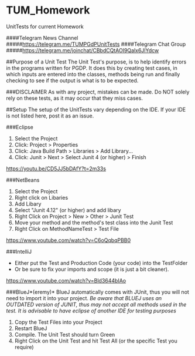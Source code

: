 # TUM_Homework
UnitTests for current Homework

####Telegram News Channel
#####https://telegram.me/TUMPGdPUnitTests
####Telegram Chat Group
#####https://telegram.me/joinchat/CBbdCQtAOI9Qalx6JlYdcw

##Purpose of a Unit Test
The Unit Test's purpose, is to help identify errors in the programs written for PGDP. It does this by creating test cases, in which inputs are entered into the classes, methods being run and finally checking to see if the output is what is to be expected.

###DISCLAIMER
As with any project, mistakes can be made. Do NOT solely rely on these tests, as it may occur that they miss cases. 

##Setup
The setup of the UnitTests vary depending on the IDE. If your IDE is not listed here, post it as an issue. 

###Eclipse
1. Select the Project
2. Click: Project > Properties
3. Click: Java Build Path > Libraries > Add Library...
4. Click: Junit > Next > Select Junit 4 (or higher) > Finish

https://youtu.be/CD5JJ5bDAfY?t=2m33s

###NetBeans
1. Select the Project
2. Right click on Libaries
3. Add Libary
4. Select "Junit 4.12" (or higher) and add libary
5. Right Click on Project > New > Other > Junit Test
6. Move your method and the method's test class into the Junit Test
7. Right Click on MethodNameTest > Test File 

https://www.youtube.com/watch?v=C6oQqbqPBB0

###IntelliJ
- Either put the Test and Production Code (your code) into the TestFolder
- Or be sure to fix your imports and scope (it is just a bit cleaner).

https://www.youtube.com/watch?v=Bld3644bIAo

###BlueJ*(eremy)*
BlueJ automatically comes with JUnit, thus you will not need to import it into your project.
*Be aware that BLUEJ uses an _OUTDATED_ version of JUNIT, thus may not accept all methods used in the test. It is advisable to have eclipse of another IDE for testing purposes*

1. Copy the Test Files into your Project
2. Restart BlueJ
3. Compile. The Unit Test should turn Green
4. Right Click on the Unit Test and hit Test All (or the specific Test you require)
